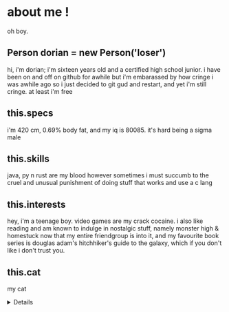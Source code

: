 # about me !
oh boy.

## Person dorian = new Person('loser')
hi, i'm dorian; i'm sixteen years old and a certified high school junior. i have been on and off on github for awhile but i'm embarassed by how cringe i was awhile ago so i just decided to git gud and restart, and yet i'm still cringe. at least i'm free

## this.specs
i'm 420 cm, 0.69% body fat, and my iq is 80085. it's hard being a sigma male

## this.skills
java, py n rust are my blood however sometimes i must succumb to the cruel and unusual punishment of doing stuff that works and use a c lang

## this.interests
hey, i'm a teenage boy. video games are my crack cocaine. i also like reading and am known to indulge in nostalgic stuff, namely monster high & homestuck now that my entire friendgroup is into it, and my favourite book series is douglas adam's hitchhiker's guide to the galaxy, which if you don't like i don't trust you.

## this.cat
my cat

<details>

  ![this is a dog not a cat, i just think i'm funny](https://media.discordapp.net/attachments/568917696851214366/677658070838411265/image0.jpg?width=784&height=1045)
</details>
